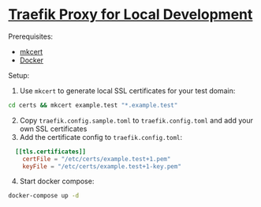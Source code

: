 # [Traefik Proxy for Local Development](https://reactjs.org/)

Prerequisites:

- [mkcert](https://github.com/FiloSottile/mkcert)
- [Docker](https://www.docker.com/)

Setup:

1. Use `mkcert` to generate local SSL certificates for your test domain:

```bash
cd certs && mkcert example.test "*.example.test"
```

2. Copy `traefik.config.sample.toml` to `traefik.config.toml` and add your own SSL certificates
3. Add the certificate config to `traefik.config.toml`:

```toml
  [[tls.certificates]]
    certFile = "/etc/certs/example.test+1.pem"
    keyFile = "/etc/certs/example.test+1-key.pem"
```

4. Start docker compose:

```bash
docker-compose up -d
```
